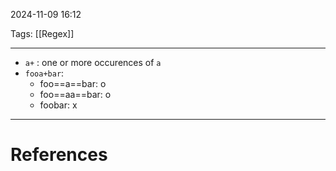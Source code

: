 2024-11-09 16:12

Tags: [[Regex]]

---

- `a+` : one or more occurences of `a`
- `fooa+bar`:
	- foo==a==bar: o
	- foo==aa==bar: o
	- foobar: x

---
# References